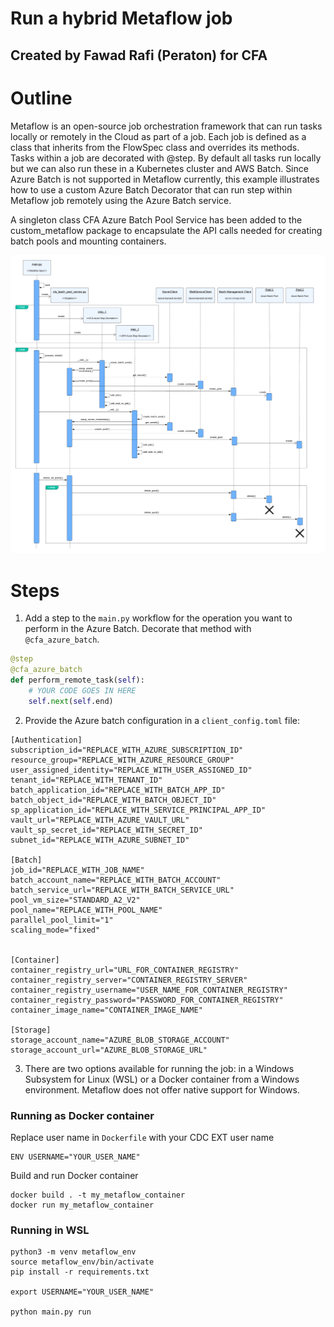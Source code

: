 # Run a hybrid Metaflow job 
## Created by Fawad Rafi (Peraton) for CFA

# Outline
Metaflow is an open-source job orchestration framework that can run tasks locally or remotely in the Cloud as part of a job. 
Each job is defined as a class that inherits from the FlowSpec class and overrides its methods. Tasks within a job are decorated with @step. By default all tasks run locally but we can also run these in a Kubernetes cluster and AWS Batch. Since Azure Batch is not supported in Metaflow currently, this example illustrates how to use a custom Azure Batch Decorator that can run step within Metaflow job remotely using the Azure Batch service. 

A singleton class CFA Azure Batch Pool Service has been added to the custom_metaflow package to encapsulate the API calls needed for creating batch pools and mounting containers. 

![image info](./MetaflowAndParallelTasks.png)

# Steps
1. Add a step to the `main.py` workflow for the operation you want to perform in the Azure Batch. Decorate that method with `@cfa_azure_batch`. 
  ```python
  @step
  @cfa_azure_batch
  def perform_remote_task(self):
      # YOUR CODE GOES IN HERE
      self.next(self.end)
  ```
2. Provide the Azure batch configuration in a `client_config.toml` file:
  ```text
  [Authentication]
  subscription_id="REPLACE_WITH_AZURE_SUBSCRIPTION_ID"
  resource_group="REPLACE_WITH_AZURE_RESOURCE_GROUP"
  user_assigned_identity="REPLACE_WITH_USER_ASSIGNED_ID"
  tenant_id="REPLACE_WITH_TENANT_ID"
  batch_application_id="REPLACE_WITH_BATCH_APP_ID"
  batch_object_id="REPLACE_WITH_BATCH_OBJECT_ID"
  sp_application_id="REPLACE_WITH_SERVICE_PRINCIPAL_APP_ID"
  vault_url="REPLACE_WITH_AZURE_VAULT_URL"
  vault_sp_secret_id="REPLACE_WITH_SECRET_ID"
  subnet_id="REPLACE_WITH_AZURE_SUBNET_ID"

  [Batch]
  job_id="REPLACE_WITH_JOB_NAME"
  batch_account_name="REPLACE_WITH_BATCH_ACCOUNT"
  batch_service_url="REPLACE_WITH_BATCH_SERVICE_URL"
  pool_vm_size="STANDARD_A2_V2"
  pool_name="REPLACE_WITH_POOL_NAME"
  parallel_pool_limit="1"
  scaling_mode="fixed"


  [Container]
  container_registry_url="URL_FOR_CONTAINER_REGISTRY"
  container_registry_server="CONTAINER_REGISTRY_SERVER"
  container_registry_username="USER_NAME_FOR_CONTAINER_REGISTRY"
  container_registry_password="PASSWORD_FOR_CONTAINER_REGISTRY"
  container_image_name="CONTAINER_IMAGE_NAME"

  [Storage]
  storage_account_name="AZURE_BLOB_STORAGE_ACCOUNT"
  storage_account_url="AZURE_BLOB_STORAGE_URL"
  ```

3. There are two options available for running the job: in a Windows Subsystem for Linux (WSL) or a Docker container from a Windows environment. Metaflow does not offer native support for Windows. 

### Running as Docker container
Replace user name in `Dockerfile` with your CDC EXT user name
```text
ENV USERNAME="YOUR_USER_NAME"
```

Build and run Docker container
```shell
docker build . -t my_metaflow_container
docker run my_metaflow_container
```

### Running in WSL  
```shell
python3 -m venv metaflow_env
source metaflow_env/bin/activate
pip install -r requirements.txt

export USERNAME="YOUR_USER_NAME"

python main.py run
```